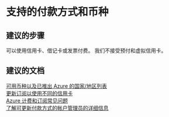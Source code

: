 <properties
    pageTitle="支持的付款方式和币种"
    description="支持的付款方式和币种"
    service="azure-billing"
    resource="billing"
    authors="kasparks"
    displayOrder=""
    selfHelpType="generic"
    supportTopicIds="32454870"
    resourceTags=""
    productPesIds="15659"
    cloudEnvironments="public"
/>


# <a name="supported-payment-methods-and-currencies"></a>支持的付款方式和币种

## <a name="recommended-steps"></a>**建议的步骤**

可以使用信用卡、借记卡或发票付费。 我们不接受预付和虚拟信用卡。

## <a name="recommended-documents"></a>**建议的文档**

[可用币种以及已推出 Azure 的国家/地区列表](https://azure.microsoft.com/documentation/articles/billing-countries-and-currencies/)<br>
[更新订阅以使用不同的信用卡](https://azure.microsoft.com/documentation/articles/billing-how-to-change-credit-card/)<br>
[Azure 计费和订阅常见问题](https://azure.microsoft.com/documentation/articles/billing-subscription-faq/)<br>
[了解可更新付款方式的帐户管理员的详细信息](https://azure.microsoft.com/documentation/articles/billing-add-change-azure-subscription-administrator/)

